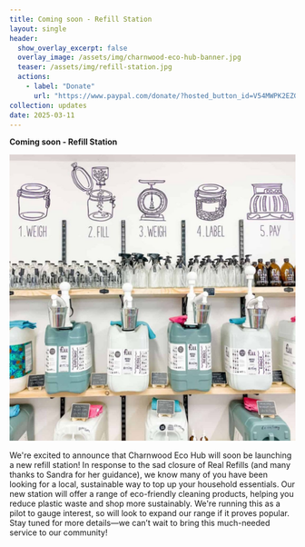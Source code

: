 ```yaml
---
title: Coming soon - Refill Station
layout: single
header:
  show_overlay_excerpt: false
  overlay_image: /assets/img/charnwood-eco-hub-banner.jpg
  teaser: /assets/img/refill-station.jpg
  actions:
    - label: "Donate"
      url: "https://www.paypal.com/donate/?hosted_button_id=V54MWPK2EZGPY"
collection: updates
date: 2025-03-11
---
```

**Coming soon - Refill Station**

![Refill Station](/assets/img/refill-station.jpg)

We're excited to announce that Charnwood Eco Hub will soon be launching a new refill station! In response to the sad closure of Real Refills (and many thanks to Sandra for her guidance), we know many of you have been looking for a local, sustainable way to top up your household essentials. Our new station will offer a range of eco-friendly cleaning products, helping you reduce plastic waste and shop more sustainably. We're running this as a pilot to gauge interest, so will look to expand our range if it proves popular. Stay tuned for more details—we can’t wait to bring this much-needed service to our community!

